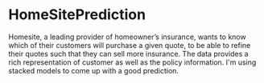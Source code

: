# HomeSitePrediction
Homesite, a leading provider of homeowner’s insurance, wants to know which of their customers will purchase a given quote, to be able to refine their quotes such that they can sell more insurance. The data provides a rich representation of customer as well as the policy information. I'm using stacked models to come up with a good prediction.
